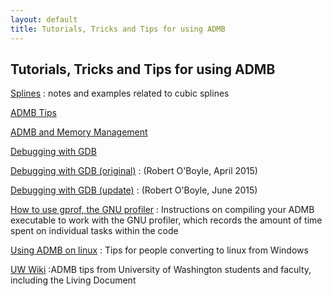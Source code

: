 ```yaml
---
layout: default
title: Tutorials, Tricks and Tips for using ADMB
---
```


Tutorials, Tricks and Tips for using ADMB
-----------------------------------------

[Splines](splines/)
: notes and examples related to cubic splines

[ADMB Tips](admb-tips.html)

[ADMB and Memory Management](memory-management.html)

[Debugging with GDB](admb-gdb.html)

[Debugging with GDB (original)](admb-gdb-original.pdf)
: (Robert O'Boyle, April 2015)

[Debugging with GDB (update)](admb-gdb-update.docx)
: (Robert O'Boyle, June 2015)

[How to use gprof, the GNU profiler]()
: Instructions on compiling your ADMB executable to work with the GNU profiler, which records the amount of time spent on individual tasks within the code

[Using ADMB on linux](using-admb-on-linux.html)
: Tips for people converting to linux from Windows

[UW Wiki](http://wiki.cbr.washington.edu/qerm/index.php/AD_Model_Builder)
:ADMB tips from University of Washington students and faculty, including the Living Document
